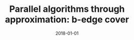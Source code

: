 ---
title: "Parallel algorithms through approximation: b-edge cover"
collection: publications
permalink: /publication/2018-01-01-Parallel-algorithms-through-approximation-b-edge-cover
date: 2018-01-01
venue: 'In the proceedings of 2018 IEEE International Parallel and Distributed Processing Symposium (IPDPS)'
citation: ' SM Ferdous,  Arif Khan,  Alex Pothen, &quot;Parallel algorithms through approximation: b-edge cover.&quot; In the proceedings of 2018 IEEE International Parallel and Distributed Processing Symposium (IPDPS), 2018.'
---
